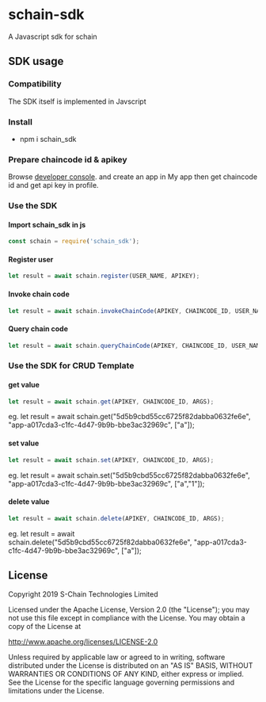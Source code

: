 # schain-sdk

A Javascript sdk for schain

## SDK usage
### Compatibility
The SDK itself is implemented in Javscript

### Install
* npm i schain_sdk

### Prepare chaincode id & apikey
Browse [developer console](http://ec2-13-231-26-144.ap-northeast-1.compute.amazonaws.com/). and create an app in My app then get chaincode id and get api key in profile.

### Use the SDK

#### Import schain_sdk in js
```javascript
const schain = require('schain_sdk');
```
#### Register user
```javascript
let result = await schain.register(USER_NAME, APIKEY);
```
#### Invoke chain code
```javascript
let result = await schain.invokeChainCode(APIKEY, CHAINCODE_ID, USER_NAME, FUNCTION, ARGS);
```
#### Query chain code
```javascript
let result = await schain.queryChainCode(APIKEY, CHAINCODE_ID, USER_NAME, FUNCTION, ARGS);
```

### Use the SDK for CRUD Template

#### get value
```javascript
let result = await schain.get(APIKEY, CHAINCODE_ID, ARGS);
```
eg. let result = await schain.get("5d5b9cbd55cc6725f82dabba0632fe6e", "app-a017cda3-c1fc-4d47-9b9b-bbe3ac32969c", ["a"]);

#### set value
```javascript
let result = await schain.set(APIKEY, CHAINCODE_ID, ARGS);
```
eg. let result = await schain.set("5d5b9cbd55cc6725f82dabba0632fe6e", "app-a017cda3-c1fc-4d47-9b9b-bbe3ac32969c", ["a","1"]);

#### delete value
```javascript
let result = await schain.delete(APIKEY, CHAINCODE_ID, ARGS);
```
eg. let result = await schain.delete("5d5b9cbd55cc6725f82dabba0632fe6e", "app-a017cda3-c1fc-4d47-9b9b-bbe3ac32969c", ["a"]);

## License
Copyright 2019 S-Chain Technologies Limited

Licensed under the Apache License, Version 2.0 (the "License");
you may not use this file except in compliance with the License.
You may obtain a copy of the License at

http://www.apache.org/licenses/LICENSE-2.0

Unless required by applicable law or agreed to in writing, software
distributed under the License is distributed on an "AS IS" BASIS,
WITHOUT WARRANTIES OR CONDITIONS OF ANY KIND, either express or implied.
See the License for the specific language governing permissions and
limitations under the License.
